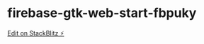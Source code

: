 # firebase-gtk-web-start-fbpuky

[Edit on StackBlitz ⚡️](https://stackblitz.com/edit/firebase-gtk-web-start-fbpuky)